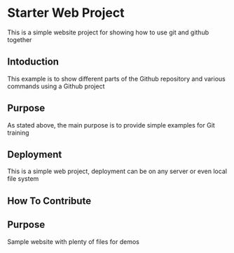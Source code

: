 # Starter Web Project

This is a simple website project for showing how to use git and github together

## Intoduction
This example is to show different parts of the Github repository and various commands using a Github project


## Purpose
As stated above, the main purpose is to provide simple examples for Git training

## Deployment
This is a simple web project, deployment can be on any server or even local file system


## How To Contribute




## Purpose

Sample website with plenty of files for demos

